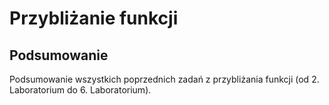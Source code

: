 # Przybliżanie funkcji
## Podsumowanie

Podsumowanie wszystkich poprzednich zadań z przybliżania funkcji (od 2. Laboratorium do 6. Laboratorium).
